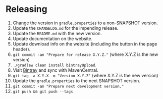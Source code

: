 Releasing
========

 1. Change the version in `gradle.properties` to a non-SNAPSHOT version.
 2. Update the `CHANGELOG.md` for the impending release.
 3. Update the `README.md` with the new version.
 4. Update documentation on the website.
 5. Update download info on the website (including the button in the page header).
 6. `git commit -am "Prepare for release X.Y.Z."` (where X.Y.Z is the new version)
 7. `./gradlew clean install bintrayUpload`.
 8. Visit [Bintray](https://bintray.com/) and sync with MavenCentral.
 9. `git tag -a X.Y.X -m "Version X.Y.Z"` (where X.Y.Z is the new version)
 10. Update the `gradle.properties` to the next SNAPSHOT version.
 11. `git commit -am "Prepare next development version."`
 12. `git push && git push --tags`
